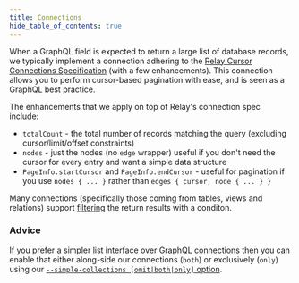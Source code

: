 ```yaml
---
title: Connections
hide_table_of_contents: true
---
```


When a GraphQL field is expected to return a large list of database records, we
typically implement a connection adhering to the
[Relay Cursor Connections Specification](https://facebook.github.io/relay/graphql/connections.htm)
(with a few enhancements). This connection allows you to perform cursor-based
pagination with ease, and is seen as a GraphQL best practice.

The enhancements that we apply on top of Relay's connection spec include:

- `totalCount` - the total number of records matching the query (excluding
  cursor/limit/offset constraints)
- `nodes` - just the nodes (no `edge` wrapper) useful if you don't need the
  cursor for every entry and want a simple data structure
- `PageInfo.startCursor` and `PageInfo.endCursor` - useful for pagination if you
  use `nodes { ... }` rather than `edges { cursor, node { ... } }`

Many connections (specifically those coming from tables, views and relations)
support [filtering](./filtering) the return results with a conditon.

### Advice

If you prefer a simpler list interface over GraphQL connections then you can
enable that either along-side our connections (`both`) or exclusively (`only`)
using our [`--simple-collections [omit|both|only]` option](./usage-cli).
